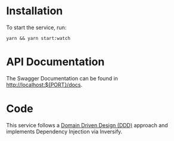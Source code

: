# Installation

To start the service, run:

```
yarn && yarn start:watch
```

# API Documentation

The Swagger Documentation can be found in [http://localhost:${PORT}/docs][localhost].

# Code

This service follows a [Domain Driven Design (DDD)][ddd] approach and
implements Dependency Injection via Inversify.

[ddd]: http://uniknow.github.io/AgileDev/site/0.1.8-SNAPSHOT/parent/ddd/core/layered_architecture.html
[localhost]: http://localhost:1313/docs
